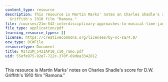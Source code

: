 ```yaml
---
content_type: resource
description: This resource is Martin Marks' notes on Charles Shadle's score for D.W.
  Griffith's 1910 film "Ramona."
file: /courses/21m-542-interdisciplinary-approaches-to-musical-time-january-iap-2010/55efe97592e7722c378f69dea3342812_MIT21M_542IAP10_c10_ramo.pdf
file_type: application/pdf
learning_resource_types: []
license: https://creativecommons.org/licenses/by-nc-sa/4.0/
ocw_type: OCWFile
resourcetype: Document
title: MIT21M_542IAP10_c10_ramo.pdf
uid: 55efe975-92e7-722c-378f-69dea3342812
---
```

This resource is Martin Marks' notes on Charles Shadle's score for D.W. Griffith's 1910 film "Ramona."